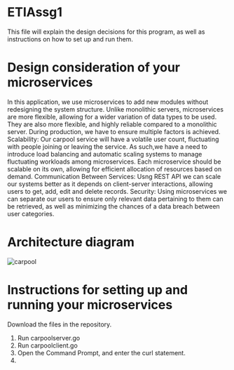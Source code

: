 # ETIAssg1
This file will explain the design decisions for this program, as well as instructions on how to set up and run them.

# Design consideration of your microservices
In this application, we use microservices to add new modules without redesigning the system structure. Unlike monolithic servers, microservices are more flexible, allowing for a wider variation of data types to be used. They are also more flexible, and highly reliable compared to a monolithic server. During production, we have to ensure multiple factors is achieved. 
Scalability: Our carpool service will have a volatile user count, fluctuating with people joining or leaving the service. As such,we have a need to introduce load balancing and automatic scaling systems to manage fluctuating workloads among microservices. Each microservice should be scalable on its own, allowing for efficient allocation of resources based on demand.
Communication Between Services: Usng REST API we can scale our systems better as it depends on client-server interactions, allowing users to get, add, edit and delete records.
Security: Using microservices we can separate our users to ensure only relevant data pertaining to them can be retrieved, as well as minimizing the chances of a data breach between user categories.

# Architecture diagram
![carpool](https://github.com/suicopath/ETIAssg1/assets/84904561/4aecb194-a919-413a-bbf6-64dc34074c7e)

# Instructions for setting up and running your microservices
Download the files in the repository.
1. Run carpoolserver.go
2. Run carpoolclient.go
3. Open the Command Prompt, and enter the curl statement.
4. 
